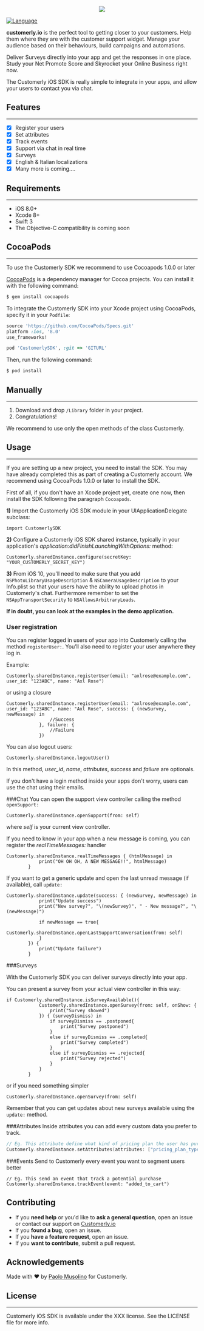 <p align="center">
<img src="https://www.cdn.customerly.io/assets/img/Logo_Customerly_Name_Colored.svg">
</p>

 
  [![Language](https://img.shields.io/badge/Swift-3-orange.svg)]()
  
**customerly.io** is the perfect tool to getting closer to your customers. Help them where they are with the customer support widget. Manage your audience based on their behaviours, build campaigns and automations.

Deliver Surveys directly into your app and get the responses in one place. Study your Net Promote Score and Skyrocket your Online Business right now.

The Customerly iOS SDK is really simple to integrate in your apps, and allow your users to contact you via chat.

## Features
----------------

- [x] Register your users
- [x] Set attributes
- [x] Track events
- [x] Support via chat in real time
- [x] Surveys
- [x] English & Italian localizations
- [x] Many more is coming....

## Requirements
----------------

- iOS 8.0+
- Xcode 8+
- Swift 3
- The Objective-C compatibility is coming soon

## CocoaPods
----------------

To use the Customerly SDK we recommend to use Cocoapods 1.0.0 or later

[CocoaPods](http://cocoapods.org) is a dependency manager for Cocoa projects. You can install it with the following command:

```bash
$ gem install cocoapods
```

To integrate the Customerly SDK into your Xcode project using CocoaPods, specify it in your `Podfile`:


```ruby
source 'https://github.com/CocoaPods/Specs.git'
platform :ios, '8.0'
use_frameworks!

pod 'CustomerlySDK', :git => 'GITURL'
```

Then, run the following command:

```bash
$ pod install
```

## Manually
----------------
1. Download and drop ```/Library``` folder in your project.  
2. Congratulations!  

We recommend to use only the open methods of the class Customerly.

## Usage
----------------
If you are setting up a new project, you need to install the SDK. You may have already completed this as part of creating a Customerly account. We recommend using CocoaPods 1.0.0 or later to install the SDK.

First of all, if you don't have an Xcode project yet, create one now, then install the SDK following the paragraph `Cocoapods`.

**1)** Import the Customerly iOS SDK module in your UIApplicationDelegate subclass:

```
import CustomerlySDK
```
**2)** Configure a Customerly iOS SDK shared instance, typically in your application's *application:didFinishLaunchingWithOptions:* method:

```
Customerly.sharedInstance.configure(secretKey: "YOUR_CUSTOMERLY_SECRET_KEY")
```

**3)** From iOS 10, you'll need to make sure that you add `NSPhotoLibraryUsageDescription` & `NSCameraUsageDescription` to your Info.plist so that your users have the ability to upload photos in Customerly's chat. Furthermore remember to set the `NSAppTransportSecurity` to `NSAllowsArbitraryLoads`.

**If in doubt, you can look at the examples in the demo application.**


### User registration
You can register logged in users of your app into Customerly calling the method `registerUser:`. You’ll also need to register your user anywhere they log in.

Example:

```
Customerly.sharedInstance.registerUser(email: "axlrose@example.com", user_id: "123ABC", name: "Axl Rose")
```

or using a closure

```
Customerly.sharedInstance.registerUser(email: "axlrose@example.com", user_id: "123ABC", name: "Axl Rose", success: { (newSurvey, newMessage) in
                //Success
            }, failure: { 
                //Failure
            })
```

You can also logout users:

```
Customerly.sharedInstance.logoutUser()
```

In this method, *user_id*, *name*, *attributes*, *success* and *failure* are optionals.

If you don't have a login method inside your apps don't worry, users can use the chat using their emails.

###Chat
You can open the support view controller calling the method `openSupport:`

```
Customerly.sharedInstance.openSupport(from: self)
```
where *self* is your current view controller.

If you need to know in your app when a new message is coming, you can register the *realTimeMessages:* handler

```
Customerly.sharedInstance.realTimeMessages { (htmlMessage) in
            print("OH OH OH, A NEW MESSAGE!!", htmlMessage)
        }
```
If you want to get a generic update and open the last unread message (if available), call `update:`

```
Customerly.sharedInstance.update(success: { (newSurvey, newMessage) in
            print("Update success")
            print("New survey?", "\(newSurvey)", " - New message?", "\(newMessage)")
            
            if newMessage == true{
                Customerly.sharedInstance.openLastSupportConversation(from: self)
            }
        }) {
            print("Update failure")
        }

```

###Surveys

With the Customerly SDK you can deliver surveys directly into your app.

You can present a survey from your actual view controller in this way:

```
if Customerly.sharedInstance.isSurveyAvailable(){
            Customerly.sharedInstance.openSurvey(from: self, onShow: {
                print("Survey showed")
            }) { (surveyDismiss) in
                if surveyDismiss == .postponed{
                    print("Survey postponed")
                }
                else if surveyDismiss == .completed{
                    print("Survey completed")
                }
                else if surveyDismiss == .rejected{
                    print("Survey rejected")
                }
            }
        }
```

or if you need something simpler

```
Customerly.sharedInstance.openSurvey(from: self)
```
Remember that you can get updates about new surveys available using the `update:` method.

###Attributes
Inside attributes you can add every custom data you prefer to track.

```swift
// Eg. This attribute define what kind of pricing plan the user has purchased 
Customerly.sharedInstance.setAttributes(attributes: ["pricing_plan_type" : "basic"])
```

###Events
Send to Customerly every event you want to segment users better

```
// Eg. This send an event that track a potential purchase
Customerly.sharedInstance.trackEvent(event: "added_to_cart")
```


## Contributing

- If you **need help** or you'd like to **ask a general question**, open an issue or contact our support on [Customerly.io](https://www.customerly.io)
- If you **found a bug**, open an issue.
- If you **have a feature request**, open an issue.
- If you **want to contribute**, submit a pull request.


## Acknowledgements

Made with ❤️ by [Paolo Musolino](https://github.com/Codeido) for Customerly.


## License
----------------
Customerly iOS SDK is available under the XXX license. See the LICENSE file for more info.
